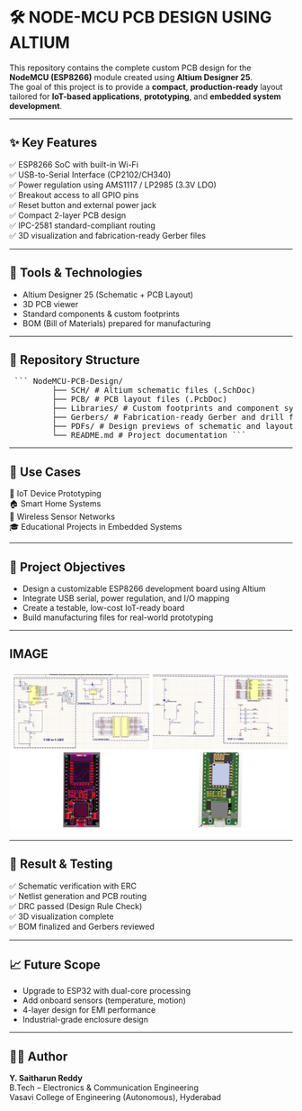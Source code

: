 # 🛠️ NODE-MCU PCB DESIGN USING ALTIUM

This repository contains the complete custom PCB design for the **NodeMCU (ESP8266)** module created using **Altium Designer 25**.  
The goal of this project is to provide a **compact**, **production-ready** layout tailored for **IoT-based applications**, **prototyping**, and **embedded system development**.

---

## ✨ Key Features

✅ ESP8266 SoC with built-in Wi-Fi  
✅ USB-to-Serial Interface (CP2102/CH340)  
✅ Power regulation using AMS1117 / LP2985 (3.3V LDO)  
✅ Breakout access to all GPIO pins  
✅ Reset button and external power jack  
✅ Compact 2-layer PCB design  
✅ IPC-2581 standard-compliant routing  
✅ 3D visualization and fabrication-ready Gerber files  

---

## 📐 Tools & Technologies

- Altium Designer 25 (Schematic + PCB Layout)  
- 3D PCB viewer  
- Standard components & custom footprints  
- BOM (Bill of Materials) prepared for manufacturing  

---

## 📂 Repository Structure

<pre> ``` NodeMCU-PCB-Design/
         ├── SCH/ # Altium schematic files (.SchDoc) 
         ├── PCB/ # PCB layout files (.PcbDoc)
         ├── Libraries/ # Custom footprints and component symbols 
         ├── Gerbers/ # Fabrication-ready Gerber and drill files 
         ├── PDFs/ # Design previews of schematic and layout 
         └── README.md # Project documentation ``` </pre>

---

## 🧠 Use Cases

🔌 IoT Device Prototyping  
🏠 Smart Home Systems  
📶 Wireless Sensor Networks  
🎓 Educational Projects in Embedded Systems  

---

## 🔬 Project Objectives

- Design a customizable ESP8266 development board using Altium  
- Integrate USB serial, power regulation, and I/O mapping  
- Create a testable, low-cost IoT-ready board  
- Build manufacturing files for real-world prototyping  

---
## IMAGE
![image](./image.jpg)

---

## 🧪 Result & Testing

✅ Schematic verification with ERC  
✅ Netlist generation and PCB routing  
✅ DRC passed (Design Rule Check)  
✅ 3D visualization complete  
✅ BOM finalized and Gerbers reviewed  

---

## 📈 Future Scope

- Upgrade to ESP32 with dual-core processing  
- Add onboard sensors (temperature, motion)  
- 4-layer design for EMI performance  
- Industrial-grade enclosure design  

---

## 👨‍💻 Author

**Y. Saitharun Reddy**  
B.Tech – Electronics & Communication Engineering  
Vasavi College of Engineering (Autonomous), Hyderabad  


